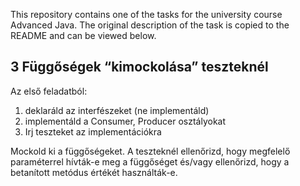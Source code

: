 This repository contains one of the tasks for the university course Advanced Java. The original description of the task is copied to the README and can be viewed below.

## 3 Függőségek “kimockolása” teszteknél

Az első feladatból:
1. deklaráld az interfészeket (ne implementáld)
2. implementáld a Consumer, Producer osztályokat
3. Irj teszteket az implementációkra

Mockold ki a függőségeket. A teszteknél ellenőrizd, hogy megfelelő paraméterrel hívták-e meg a függőséget és/vagy ellenőrizd, hogy a betanított metódus értékét használták-e.
